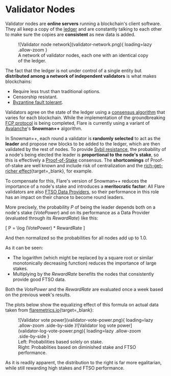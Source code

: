 # Validator Nodes

Validator nodes are **online servers** running a blockchain's client software. They all keep a copy of the [ledger](glossary.md#ledger) and are constantly talking to each other to make sure the copies are **consistent** as new data is added.

<figure markdown>
  ![Validator node network](validator-network.png){ loading=lazy .allow-zoom }
  <figcaption>A network of validator nodes, each one with an identical copy of the ledger.</figcaption>
</figure>

The fact that the ledger is not under control of a single entity but **distributed among a network of independent validators** is what makes blockchains:

- Require less trust than traditional options.
- Censorship resistant.
- [Byzantine fault tolerant](glossary.md#byzantine_fault_tolerance).

Validators agree on the state of the ledger using a [consensus algorithm](glossary.md#consensus) that varies for each blockchain. While the implementation of the groundbreaking [FCP protocol](glossary.md#fcp) is being completed, Flare is currently using a variant of [Avalanche](glossary.md#avalanche)'s **Snowman++** algorithm.

In Snowman++, each round a validator is **randomly selected** to act as the **leader** and propose new blocks to be added to the ledger, which are then validated by the rest of nodes. To provide [Sybil resistance](glossary.md#sybil_resistance), the probability of a node's being elected the leader is **proportional to the node's stake**, so this is effectively a [Proof-of-Stake](glossary.md#proof_of_stake) consensus. The **shortcomings** of Proof-of-stake are well known and include risk of centralization and the [rich-get-richer effect](https://en.wikipedia.org/wiki/Matthew_effect){target=_blank}, for example.

To compensate for this, Flare's version of Snowman++ reduces the importance of a node's stake and introduces a **meritocratic factor**: All Flare validators are also [FTSO Data Providers](glossary.md#data_provider), so their performance in this role has an impact on their chance to become round leaders.

More precisely, the probability $P$ of being the leader depends both on a node's stake ($VotePower$) and on its performance as a Data Provider (evaluated through its $RewardRate$) like this:

\[
P = \log (VotePower) * RewardRate
\]

And then normalized so the probabilities for all nodes add up to $1.0$.

As it can be seen:

- The logarithm (which might be replaced by a square root or similar monotonically decreasing function) reduces the importance of large stakes.
- Multiplying by the $RewardRate$ benefits the nodes that consistently provide good FTSO data.

Both the $VotePower$ and the $RewardRate$ are evaluated once a week based on the previous week's results.

The plots below show the equalizing effect of this formula on actual data taken from [flaremetrics.io](https://flaremetrics.io/){target=_blank}:

<figure markdown>
  ![Validator vote power](validator-vote-power.png){ loading=lazy .allow-zoom .side-by-side }![Validator log vote power](validator-log-vote-power.png){ loading=lazy .allow-zoom .side-by-side }
  <figcaption>Left: Probabilities based solely on stake.<br/>Right: Probablities based on diminished stake and FTSO performance.</figcaption>
</figure>

As it is readily apparent, the distribution to the right is far more egalitarian, while still rewarding high stakes and FTSO performance.